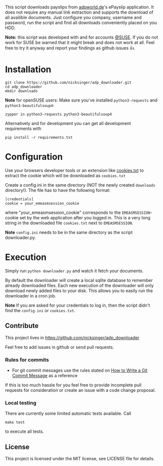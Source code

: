This script downloads payslips from [adpworld.de](https://www.adpworld.de)'s ePayslip application. It does not require any manual link extraction
and supports the download of all availible documents. Just configure you company, username and password, run the script and
find all downloads conveniently placed on you HDD.

**Note:** this script was developed with and for accounts [@SUSE](https://github.com/SUSE). If you do not work for SUSE be warned
that it might break and does not work at all. Feel free to try it anyway and report your findings as github issues :+1:.

# Installation

```
git clone https://github.com/nicksinger/adp_downloader.git
cd adp_downloader
mkdir downloads
```

**Note** for openSUSE users: Make sure you've installed `python3-requests` and `python3-beautifulsoup4`:

```
zypper in python3-requests python3-beautifulsoup4
```

Alternatively and for development you can get all development requirements
with

```
pip install -r requirements.txt
```

# Configuration

Use your browsers developer tools or an extension like
[cookies.txt](https://addons.mozilla.org/de/firefox/addon/cookies-txt/) to
extract the cookie which will be downloaded as `cookies.txt`

Create a config.ini in the same directory (NOT the newly created `downloads`
directory!). The file has to have the following format:

```
[credentials]
cookie = your_emeasmsession_cookie
```

where "your_emeasmsession_cookie" corresponds to the `EMEASMSESSION`-cookie
set by the web application after you logged in. This is a very long string in
the downloaded file `cookies.txt` next to `EMEASMSESSION`.

**Note** `config.ini` needs to be in the same directory as
the script downloader.py.


# Execution

Simply run `python downloader.py` and watch it fetch your documents.

By default the downloader will create a local sqlite database to remember
already downloaded files. Each new execution of the downloader will only
download newly added files to your disk. This allows you to easily run the
downloader in a cron job.

**Note** If you are asked for your credentials to log in, then the script
didn't find the `config.ini` or `cookies.txt`.


## Contribute

This project lives in https://github.com/nicksinger/adp_downloader

Feel free to add issues in github or send pull requests.

### Rules for commits

* For git commit messages use the rules stated on
  [How to Write a Git Commit Message](http://chris.beams.io/posts/git-commit/) as
  a reference

If this is too much hassle for you feel free to provide incomplete pull
requests for consideration or create an issue with a code change proposal.

### Local testing

There are currently some limited automatic tests available. Call

```
make test
```

to execute all tests.

## License

This project is licensed under the MIT license, see LICENSE file for details.
